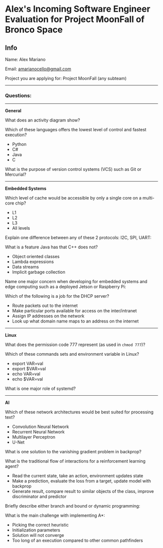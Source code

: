 # Alex's Incoming Software Engineer Evaluation for Project MoonFall of Bronco Space

## Info

Name: Alex Mariano

Email: amarianocello@gmail.com

Project you are applying for: Project MoonFall (any subteam)

---
### Questions:
---

**General**

What does an activity diagram show?


Which of these languages offers the lowest level of control and fastest execution?
 - Python
 - C#
 - Java
 - C


What is the purpose of version control systems (VCS) such as Git or Mercurial?

---
**Embedded Systems**

Which level of cache would be accessible by only a single core on a multi-core chip?
 - L1
 - L2
 - L3
 - All levels


Explain one difference between any of these 2 protocols: I2C, SPI, UART:


What is a feature Java has that C++ does not?
 - Object oriented classes
 - Lambda expressions
 - Data streams
 - Implicit garbage collection


Name one major concern when developing for embedded systems and edge computing such as a deployed Jetson or Raspberry Pi:


Which of the following is a job for the DHCP server?
 - Route packets out to the internet
 - Make particular ports available for access on the inter/intranet
 - Assign IP addresses on the network
 - Look up what domain name maps to an address on the internet

---
**Linux**

What does the permission code 777 represent (as used in `chmod 777`)?


Which of these commands sets and environment variable in Linux? 
 - export VAR=val
 - export $VAR=val 
 - echo VAR=val
 - echo $VAR=val


What is one major role of systemd?


---
**AI**

Which of these network architectures would be best suited for processing text?
 - Convolution Neural Network
 - Recurrent Neural Network
 - Multilayer Perceptron
 - U-Net


What is one solution to the vanishing gradient problem in backprop?


What is the traditional flow of interactions for a reinforcement learning agent?
 - Read the current state, take an action, environment updates state
 - Make a prediction, evaluate the loss from a target, update model with backprop
 - Generate result, compare result to similar objects of the class, improve discriminator and predictor


Briefly describe either branch and bound or dynamic programming:


What is the main challenge with implementing A*:
 - Picking the correct heuristic
 - Initialization parameters
 - Solution will not converge
 - Too long of an execution compared to other common pathfinders
